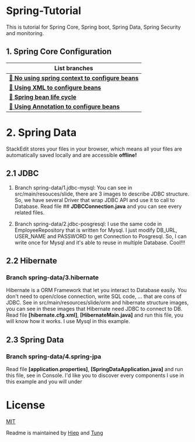 # Spring-Tutorial
This is tutorial for Spring Core, Spring boot, Spring Data, Spring Security and monitoring.
## 1. Spring Core Configuration
|List branches|
|-----------|
|[**🎉 No using spring context to configure beans**][1.1]|
|[**🎉 Using XML to configure beans**][1.2]|
|[**🎉 Spring bean life cycle**][1.3]|
|[**🎉 Using Annotation to configure beans**][1.4]|

[1.1]: https://github.com/eoet/Spring-Tutorial/tree/spring-boot/1.starter
[1.2]: https://github.com/eoet/Spring-Tutorial/tree/spring-boot/2.xml-configuration
[1.3]: https://github.com/eoet/Spring-Tutorial/tree/spring-boot/3.spring-bean-life-cycle
[1.4]: https://github.com/eoet/Spring-Tutorial/tree/spring-boot/4.annotations-configuration

# 2. Spring Data

StackEdit stores your files in your browser, which means all your files are automatically saved locally and are accessible **offline!**

## 2.1 JDBC

1. Branch spring-data/1.jdbc-mysql:
You can see in src/main/resouces/slide, there are 3 images to describe JDBC structure.
So, we have several Driver that wrap JDBC API and use it to call to Database. 
Read file ## **JDBCConnection.java** and you can see every related files.

2. Branch spring-data/2.jdbc-posgresql:
I use the same code in EmployeeRepository that is written for Mysql.
I just modify DB_URL, USER_NAME and PASSWORD to get Connection to Posgresql.
So, I can write once for Mysql and it's able to reuse in multiple Database. Cool!!!

## 2.2 Hibernate
### Branch spring-data/3.hibernate
Hibernate is a ORM Framework that let you interact to Database easily. You don't need to open/close connection, write SQL code, ... that are cons of JDBC.
See in src/main/resources/slide/orm and hibernate structure images, you can see in these images that Hibernate need JDBC to connect to DB.
Read file **[hibernate.cfg.xml]**, **[HibernateMain.java]** and run this file, you will know how it works.
I use Mysql in this example.

## 2.3 Spring Data

### Branch spring-data/4.spring-jpa
Read file **[application.properties]**, **[SpringDataApplication.java]** and run this file, see in Console.
I'd like you to discover every components I use in this example and you will under

# License
[MIT](https://choosealicense.com/licenses/mit/)

Readme is maintained by [Hiep](mailto:hoanghiep2004hy@gmail.com) and [Tung](mailto:letungl2t@gmail.com)
